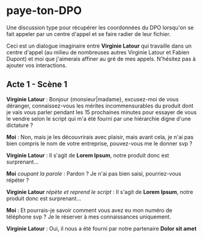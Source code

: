 # paye-ton-DPO
Une discussion type pour récupérer les coordonnées du DPO lorsqu'on se fait appeler par un centre d'appel et se faire radier de leur fichier.

Ceci est un dialogue imaginaire entre **Virginie Latour** qui travaille dans un centre d'appel (au milieu de nombreuses autres Virginie Latour et Fabien Dupont) et moi que j'aimerais affiner au gré de mes appels. N'hésitez pas à ajouter vos interactions.

## Acte 1 - Scène 1

**Virginie Latour** : Bonjour {monsieur|madame}, excusez-moi de vous déranger, connaissez-vous les mérites incommensurables du produit dont je vais vous parler pendant les 15 prochaines minutes pour essayer de vous le vendre selon le script qui m'a été fourni par une hiérarchie digne d'une dictature ?

**Moi** : Non, mais je les découvrirais avec plaisir, mais avant cela, je n'ai pas bien compris le nom de votre entreprise, pouvez-vous me le donner svp ?

**Virginie Latour** : Il s'agit de **Lorem Ipsum**, notre produit donc est surprenant...

**Moi** *coupant la parole* : Pardon ? Je n'ai pas bien saisi, pourriez-vous répéter ?

**Virginie Latour** *répète et reprend le script* : Il s'agit de **Lorem Ipsum**, notre produit donc est surprenant...

**Moi** : Et pourrais-je savoir comment vous avez eu mon numéro de téléphone svp ? Je le réserver à mes connaissances uniquement.

**Virginie Latour** : Oui, il nous a été fourni par notre partenaire **Dolor sit amet**
